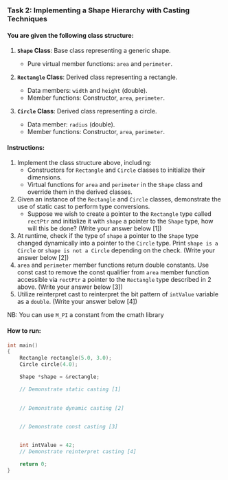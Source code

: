 ### Task 2: Implementing a Shape Hierarchy with Casting Techniques

#### You are given the following class structure:

1.  **`Shape` Class**: Base class representing a generic shape.
    *   Pure virtual member functions: `area` and `perimeter`.

2.  **`Rectangle` Class**: Derived class representing a rectangle.
    *   Data members: `width` and `height` (double).
    *   Member functions: Constructor, `area`, `perimeter`.

3.  **`Circle` Class**: Derived class representing a circle.
    *   Data member: `radius` (double).
    *   Member functions: Constructor, `area`, `perimeter`.

#### Instructions:

1.  Implement the class structure above, including:
    + Constructors for `Rectangle` and `Circle` classes to initialize their dimensions.
    + Virtual functions for `area` and `perimeter` in the `Shape` class and override them in the derived classes.
2.  Given an instance of the `Rectangle` and `Circle` classes, demonstrate the use of static cast to perform type conversions.
    + Suppose we wish to create a pointer to the `Rectangle` type called `rectPtr` and initialize it with `shape` a pointer to the `Shape` type, how will this be done? (Write your answer below [1])
3.  At runtime, check if the type of `shape` a pointer to the `Shape` type changed dynamically into a pointer to the `Circle` type. Print `shape is a Circle` or `shape is not a Circle` depending on the check. (Write your answer below [2])
5.  `area` and `perimeter` member functions return double constants. Use const cast to remove the const qualifier from `area` member function accessible via `rectPtr` a pointer to the `Rectangle` type described in 2 above. (Write your answer below [3])
6.  Utilize reinterpret cast to reinterpret the bit pattern of `intValue` variable as a `double`. (Write your answer below [4])

NB: You can use `M_PI` a constant from the cmath library


#### How to run:

```cpp
int main()
{
    Rectangle rectangle(5.0, 3.0);
    Circle circle(4.0);

    Shape *shape = &rectangle;

    // Demonstrate static casting [1]
    

    // Demonstrate dynamic casting [2]
    

    // Demonstrate const casting [3]


    int intValue = 42;
    // Demonstrate reinterpret casting [4]

    return 0;
}
```